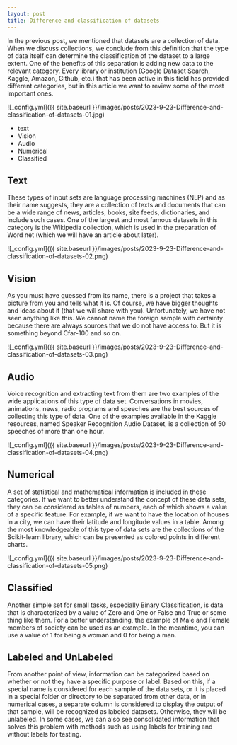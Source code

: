 ```yaml
---
layout: post
title: Difference and classification of datasets
---
```


In the previous post, we mentioned that datasets are a collection of data. When we discuss collections, we conclude from this definition that the type of data itself can determine the classification of the dataset to a large extent. One of the benefits of this separation is adding new data to the relevant category. Every library or institution (Google Dataset Search, Kaggle, Amazon, Github, etc.) that has been active in this field has provided different categories, but in this article we want to review some of the most important ones.

![_config.yml]({{ site.baseurl }}/images/posts/2023-9-23-Difference-and-classification-of-datasets-01.jpg)

* text
* Vision
* Audio
* Numerical
* Classified


## Text

These types of input sets are language processing machines (NLP) and as their name suggests, they are a collection of texts and documents that can be a wide range of news, articles, books, site feeds, dictionaries, and include such cases. One of the largest and most famous datasets in this category is the Wikipedia collection, which is used in the preparation of Word net (which we will have an article about later).

![_config.yml]({{ site.baseurl }}/images/posts/2023-9-23-Difference-and-classification-of-datasets-02.png)
 

## Vision

As you must have guessed from its name, there is a project that takes a picture from you and tells what it is. Of course, we have bigger thoughts and ideas  about it (that we will share with you). Unfortunately, we have not seen anything like this. We cannot name the foreign sample with certainty because there are always sources that we do not have access to. But it is something beyond Cfar-100 and so on.

![_config.yml]({{ site.baseurl }}/images/posts/2023-9-23-Difference-and-classification-of-datasets-03.png)
 

## Audio

Voice recognition and extracting text from them are two examples of the wide applications of this type of data set. Conversations in movies, animations, news, radio programs and speeches are the best sources of collecting this type of data. One of the examples available in the Kaggle resources, named Speaker Recognition Audio Dataset, is a collection of 50 speeches of more than one hour.

![_config.yml]({{ site.baseurl }}/images/posts/2023-9-23-Difference-and-classification-of-datasets-04.png)
 

## Numerical

A set of statistical and mathematical information is included in these categories. If we want to better understand the concept of these data sets, they can be considered as tables of numbers, each of which shows a value of a specific feature. For example, if we want to have the location of houses in a city, we can have their latitude and longitude values ​​in a table. Among the most knowledgeable of this type of data sets are the collections of the Scikit-learn library, which can be presented as colored points in different charts.

![_config.yml]({{ site.baseurl }}/images/posts/2023-9-23-Difference-and-classification-of-datasets-05.png)
 

## Classified

Another simple set for small tasks, especially Binary Classification, is data that is characterized by a value of Zero and One or False and True or some thing like them. For a better understanding, the example of Male and Female members of society can be used as an example. In the meantime, you can use a value of 1 for being a woman and 0 for being a man.


## Labeled and UnLabeled
From another point of view, information can be categorized based on whether or not they have a specific purpose or label. Based on this, if a special name is considered for each sample of the data sets, or it is placed in a special folder or directory to be separated from other data, or in numerical cases, a separate column is considered to display the output of that sample, will be recognized as labeled datasets. Otherwise, they will be unlabeled. In some cases, we can also see consolidated information that solves this problem with methods such as using labels for training and without labels for testing.
